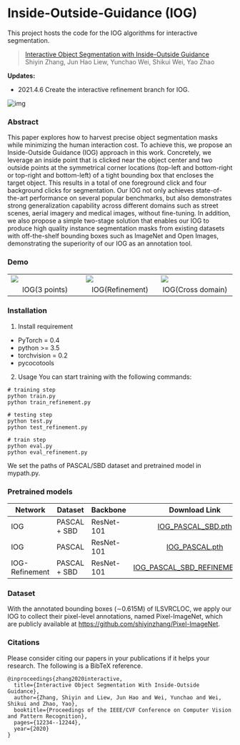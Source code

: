 # Inside-Outside-Guidance (IOG)
This project hosts the code for the IOG algorithms for interactive segmentation.
> [Interactive Object Segmentation with Inside-Outside Guidance](http://openaccess.thecvf.com/content_CVPR_2020/papers/Zhang_Interactive_Object_Segmentation_With_Inside-Outside_Guidance_CVPR_2020_paper.pdf)  
> Shiyin Zhang, Jun Hao Liew, Yunchao Wei, Shikui Wei, Yao Zhao  

**Updates:**
- 2021.4.6 Create the interactive refinement branch for IOG.

![img](https://github.com/shiyinzhang/Inside-Outside-Guidance/blob/master/ims/ims.png "img")

### Abstract
This paper explores how to harvest precise object segmentation masks while minimizing the human interaction cost. To achieve this, we propose an Inside-Outside Guidance (IOG) approach in this work. Concretely, we leverage an inside point that is clicked near the object center and two outside points at the symmetrical corner locations (top-left and bottom-right or top-right and bottom-left) of a tight bounding box that encloses the target object. This results in a total of one foreground click and four background clicks for segmentation. Our IOG not only achieves state-of-the-art performance on several popular benchmarks, but also demonstrates strong generalization capability across different domains such as street scenes, aerial imagery and medical images, without fine-tuning. In addition, we also propose a simple two-stage solution that enables our IOG to produce high quality instance segmentation masks from existing datasets with off-the-shelf bounding boxes such as ImageNet and Open Images, demonstrating the superiority of our IOG as an annotation tool.

### Demo

<table>
    <tr>
        <td width="30%">
	<img src="https://github.com/shiyinzhang/Inside-Outside-Guidance/blob/master/ims/IOG.gif"/>
        </td>   
        <td width="30%">
	<img src="https://github.com/shiyinzhang/Inside-Outside-Guidance/blob/master/ims/refinement.gif"/>
        </td>   
        <td width="30%">
	<img src="https://github.com/shiyinzhang/Inside-Outside-Guidance/blob/master/ims/cross_domain.gif"/>
        </td> 
    </tr>
    <tr>
        <td width="30%" align="center">
	IOG(3 points)
        </td>   
        <td width="30%" align="center">
	IOG(Refinement)
        </td>   
        <td width="30%" align="center">
	IOG(Cross domain)
        </td> 
    </tr>
</table>


### Installation
1. Install requirement  
  - PyTorch = 0.4
  - python >= 3.5
  - torchvision = 0.2
  - pycocotools
2. Usage
You can start training with the following commands:
```
# training step
python train.py
python train_refinement.py

# testing step
python test.py
python test_refinement.py

# train step
python eval.py
python eval_refinement.py
```
We set the paths of PASCAL/SBD dataset and pretrained model in mypath.py.

### Pretrained models
| Network |Dataset | Backbone |      Download Link        |
|---------|---------|-------------|:-------------------------:|
|IOG |PASCAL + SBD  |  ResNet-101 |  [IOG_PASCAL_SBD.pth](https://drive.google.com/file/d/1Lm1hhMhhjjnNwO4Pf7SC6tXLayH2iH0l/view?usp=sharing)     |
|IOG |PASCAL |  ResNet-101   |  [IOG_PASCAL.pth](https://drive.google.com/file/d/1GLZIQlQ-3KUWaGTQ1g_InVcqesGfGcpW/view?usp=sharing)   |
|IOG-Refinement |PASCAL + SBD  |  ResNet-101 |  [IOG_PASCAL_SBD_REFINEMENT.pth](https://drive.google.com/file/d/1VdOFUZZbtbYt9aIMugKhMKDA6EuqKG30/view?usp=sharing)     |

### Dataset
With the annotated bounding boxes (∼0.615M) of ILSVRCLOC, we apply our IOG to collect their pixel-level annotations, named Pixel-ImageNet, which are publicly available at https://github.com/shiyinzhang/Pixel-ImageNet.
### Citations
Please consider citing our papers in your publications if it helps your research. The following is a BibTeX reference.

    @inproceedings{zhang2020interactive,
      title={Interactive Object Segmentation With Inside-Outside Guidance},
      author={Zhang, Shiyin and Liew, Jun Hao and Wei, Yunchao and Wei, Shikui and Zhao, Yao},
      booktitle={Proceedings of the IEEE/CVF Conference on Computer Vision and Pattern Recognition},
      pages={12234--12244},
      year={2020}
    }

